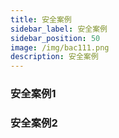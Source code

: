 ```yaml
---
title: 安全案例
sidebar_label: 安全案例
sidebar_position: 50
image: /img/bac111.png
description: 安全案例
---
```


### 安全案例1

### 安全案例2
